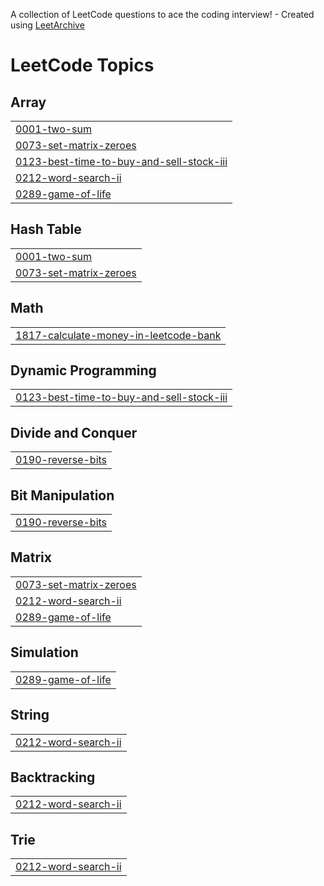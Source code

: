 A collection of LeetCode questions to ace the coding interview! - Created using [LeetArchive](https://github.com/anujlunawat/LeetArchive)


<!---LeetCode Topics Start-->
# LeetCode Topics
## Array
|  |
| ------- |
| [0001-two-sum](https://github.com/potsju/leetcode/tree/main/LeetCode/0001-two-sum) |
| [0073-set-matrix-zeroes](https://github.com/potsju/leetcode/tree/main/LeetCode/0073-set-matrix-zeroes) |
| [0123-best-time-to-buy-and-sell-stock-iii](https://github.com/potsju/leetcode/tree/main/LeetCode/0123-best-time-to-buy-and-sell-stock-iii) |
| [0212-word-search-ii](https://github.com/potsju/leetcode/tree/main/LeetCode/0212-word-search-ii) |
| [0289-game-of-life](https://github.com/potsju/leetcode/tree/main/LeetCode/0289-game-of-life) |
## Hash Table
|  |
| ------- |
| [0001-two-sum](https://github.com/potsju/leetcode/tree/main/LeetCode/0001-two-sum) |
| [0073-set-matrix-zeroes](https://github.com/potsju/leetcode/tree/main/LeetCode/0073-set-matrix-zeroes) |
## Math
|  |
| ------- |
| [1817-calculate-money-in-leetcode-bank](https://github.com/potsju/leetcode/tree/main/LeetCode/1817-calculate-money-in-leetcode-bank) |
## Dynamic Programming
|  |
| ------- |
| [0123-best-time-to-buy-and-sell-stock-iii](https://github.com/potsju/leetcode/tree/main/LeetCode/0123-best-time-to-buy-and-sell-stock-iii) |
## Divide and Conquer
|  |
| ------- |
| [0190-reverse-bits](https://github.com/potsju/leetcode/tree/main/LeetCode/0190-reverse-bits) |
## Bit Manipulation
|  |
| ------- |
| [0190-reverse-bits](https://github.com/potsju/leetcode/tree/main/LeetCode/0190-reverse-bits) |
## Matrix
|  |
| ------- |
| [0073-set-matrix-zeroes](https://github.com/potsju/leetcode/tree/main/LeetCode/0073-set-matrix-zeroes) |
| [0212-word-search-ii](https://github.com/potsju/leetcode/tree/main/LeetCode/0212-word-search-ii) |
| [0289-game-of-life](https://github.com/potsju/leetcode/tree/main/LeetCode/0289-game-of-life) |
## Simulation
|  |
| ------- |
| [0289-game-of-life](https://github.com/potsju/leetcode/tree/main/LeetCode/0289-game-of-life) |
## String
|  |
| ------- |
| [0212-word-search-ii](https://github.com/potsju/leetcode/tree/main/LeetCode/0212-word-search-ii) |
## Backtracking
|  |
| ------- |
| [0212-word-search-ii](https://github.com/potsju/leetcode/tree/main/LeetCode/0212-word-search-ii) |
## Trie
|  |
| ------- |
| [0212-word-search-ii](https://github.com/potsju/leetcode/tree/main/LeetCode/0212-word-search-ii) |
<!---LeetCode Topics End-->